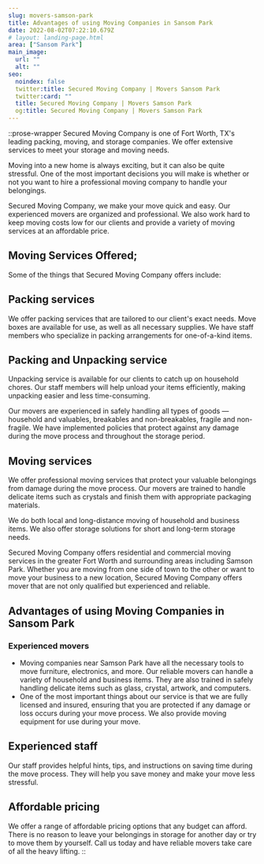 ```yaml
---
slug: movers-samson-park
title: Advantages of using Moving Companies in Sansom Park
date: 2022-08-02T07:22:10.679Z
# layout: landing-page.html
area: ["Sansom Park"]
main_image:
  url: ""
  alt: ""
seo:
  noindex: false
  twitter:title: Secured Moving Company | Movers Sansom Park
  twitter:card: ""
  title: Secured Moving Company | Movers Samson Park
  og:title: Secured Moving Company | Movers Samson Park
---
```

::prose-wrapper
Secured Moving Company is one of Fort Worth, TX's leading packing, moving, and storage companies. We offer extensive services to meet your storage and moving needs.

Moving into a new home is always exciting, but it can also be quite stressful. One of the most important decisions you will make is whether or not you want to hire a professional moving company to handle your belongings.

Secured Moving Company, we make your move quick and easy. Our experienced movers are organized and professional. We also work hard to keep moving costs low for our clients and provide a variety of moving services at an affordable price.

## Moving Services Offered;

Some of the things that Secured Moving Company offers include:

## Packing services

We offer packing services that are tailored to our client's exact needs. Move boxes are available for use, as well as all necessary supplies. We have staff members who specialize in packing arrangements for one-of-a-kind items.

## Packing and Unpacking service

Unpacking service is available for our clients to catch up on household chores. Our staff members will help unload your items efficiently, making unpacking easier and less time-consuming.

Our movers are experienced in safely handling all types of goods — household and valuables, breakables and non-breakables, fragile and non-fragile. We have implemented policies that protect against any damage during the move process and throughout the storage period.

## Moving services

We offer professional moving services that protect your valuable belongings from damage during the move process. Our movers are trained to handle delicate items such as crystals and finish them with appropriate packaging materials.

We do both local and long-distance moving of household and business items. We also offer storage solutions for short and long-term storage needs.

Secured Moving Company offers residential and commercial moving services in the greater Fort Worth and surrounding areas including Samson Park. Whether you are moving from one side of town to the other or want to move your business to a new location, Secured Moving Company offers mover that are not only qualified but experienced and reliable.

## Advantages of using Moving Companies in Sansom Park

### Experienced movers

- Moving companies near Samson Park have all the necessary tools to move furniture, electronics, and more. Our reliable movers can handle a variety of household and business items. They are also trained in safely handling delicate items such as glass, crystal, artwork, and computers.
- One of the most important things about our service is that we are fully licensed and insured, ensuring that you are protected if any damage or loss occurs during your move process. We also provide moving equipment for use during your move.

## Experienced staff

Our staff provides helpful hints, tips, and instructions on saving time during the move process. They will help you save money and make your move less stressful.

## Affordable pricing

We offer a range of affordable pricing options that any budget can afford. There is no reason to leave your belongings in storage for another day or try to move them by yourself. Call us today and have reliable movers take care of all the heavy lifting.
::